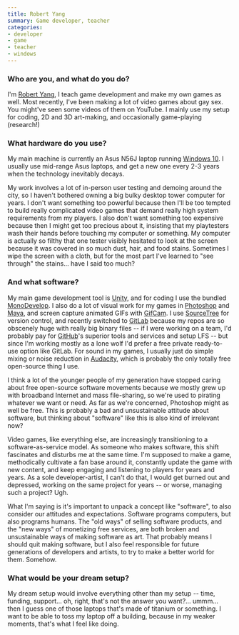 ```yaml
---
title: Robert Yang
summary: Game developer, teacher
categories:
- developer
- game
- teacher
- windows
---
```


### Who are you, and what do you do?

I'm [Robert Yang](http://debacle.us/ "Robert's website."), I teach game development and make my own games as well. Most recently, I've been making a lot of video games about gay sex. You might've seen some videos of them on YouTube. I mainly use my setup for coding, 2D and 3D art-making, and occasionally game-playing (research!)

### What hardware do you use?

My main machine is currently an Asus N56J laptop running [Windows 10][windows-10]. I usually use mid-range Asus laptops, and get a new one every 2-3 years when the technology inevitably decays.

My work involves a lot of in-person user testing and demoing around the city, so I haven't bothered owning a big bulky desktop tower computer for years. I don't want something too powerful because then I'll be too tempted to build really complicated video games that demand really high system requirements from my players. I also don't want something too expensive because then I might get too precious about it, insisting that my playtesters wash their hands before touching my computer or something. My computer is actually so filthy that one tester visibly hesitated to look at the screen because it was covered in so much dust, hair, and food stains. Sometimes I wipe the screen with a cloth, but for the most part I've learned to "see through" the stains... have I said too much?

### And what software?

My main game development tool is [Unity][], and for coding I use the bundled [MonoDevelop][]. I also do a lot of visual work for my games in [Photoshop][] and [Maya][], and screen capture animated GIFs with [GifCam][]. I use [SourceTree][] for version control, and recently switched to [GitLab][] because my repos are so obscenely huge with really big binary files -- if I were working on a team, I'd probably pay for [GitHub][]'s superior tools and services and setup LFS -- but since I'm working mostly as a lone wolf I'd prefer a free private ready-to-use option like GitLab. For sound in my games, I usually just do simple mixing or noise reduction in [Audacity][], which is probably the only totally free open-source thing I use.

I think a lot of the younger people of my generation have stopped caring about free open-source software movements because we mostly grew up with broadband Internet and mass file-sharing, so we're used to pirating whatever we want or need. As far as we're concerned, Photoshop might as well be free. This is probably a bad and unsustainable attitude about software, but thinking about "software" like this is also kind of irrelevant now?

Video games, like everything else, are increasingly transitioning to a software-as-service model. As someone who makes software, this shift fascinates and disturbs me at the same time. I'm supposed to make a game, methodically cultivate a fan base around it, constantly update the game with new content, and keep engaging and listening to players for years and years. As a sole developer-artist, I can't do that, I would get burned out and depressed, working on the same project for years -- or worse, managing such a project? Ugh.

What I'm saying is it's important to unpack a concept like "software", to also consider our attitudes and expectations. Software programs computers, but also programs humans. The "old ways" of selling software products, and the "new ways" of monetizing free services, are both broken and unsustainable ways of making software as art. That probably means I should quit making software, but I also feel responsible for future generations of developers and artists, to try to make a better world for them. Somehow.

### What would be your dream setup?

My dream setup would involve everything other than my setup -- time, funding, support... oh, right, that's not the answer you want?... ummm... then I guess one of those laptops that's made of titanium or something. I want to be able to toss my laptop off a building, because in my weaker moments, that's what I feel like doing.

[audacity]: https://sourceforge.net/projects/audacity/ "An open-source, cross-platform audio editor."
[gifcam]: http://blog.bahraniapps.com/gifcam/ "Windows GIF screen capture software."
[github]: https://github.com/ "A Git code repository service."
[gitlab]: https://about.gitlab.com/ "A git repository manager."
[maya]: https://www.autodesk.com/products/maya/overview "3D animation software."
[monodevelop]: http://www.monodevelop.com/ "A cross-platform IDE."
[photoshop]: https://www.adobe.com/products/photoshop.html "A bitmap image editor."
[sourcetree]: https://www.sourcetreeapp.com/ "A Mac GUI client for Git, Subversion and Mercurial."
[unity]: https://unity3d.com/unity/ "A cross-platform game development tool."
[windows-10]: https://en.wikipedia.org/wiki/Windows_10 "An operating system."
